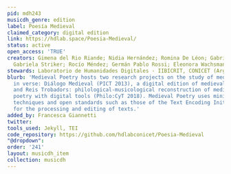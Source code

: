 ```yaml
---
pid: mdh243
musicdh_genre: edition
label: Poesía Medieval
claimed_category: digital edition
link: https://hdlab.space/Poesia-Medieval/
status: active
open_access: 'TRUE'
creators: Gimena del Rio Riande; Nidia Hernández; Romina De Léon; Gabriel Calarco;
  Gabriela Striker; Rocío Méndez; Germán Pablo Rossi; Eleonora Wachsmann
stewards: Laboratorio de Humanidades Digitales - IIBICRIT, CONICET (Argentina)
blurb: 'Medieval Poetry hosts two research projects on the study of medieval corpora
  in verse: Diálogo Medieval (PICT 2013), a digital edition of medieval dialogue poetry
  and Reis Trobadors: philological-musicological reconstruction of medieval Romanesque
  poetry with digital tools (Philo:CyT 2018). Medieval Poetry uses minimal computing
  techniques and open standards such as those of the Text Encoding Initiative (TEI-XML)
  for the processing and editing of texts.'
added_by: Francesca Giannetti
twitter: 
tools_used: Jekyll, TEI
code_repository: https://github.com/hdlabconicet/Poesia-Medieval
"@dropdown": 
order: '241'
layout: musicdh_item
collection: musicdh
---
```

